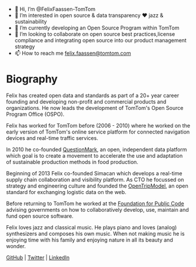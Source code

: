 - 👋 Hi, I’m @FelixFaassen-TomTom
- 👀 I’m interested in open source  & data transparency ❤️ jazz & sustainability 
- 🌱 I’m currently developing an Open Source Program within TomTom
- 💞️ I’m looking to collaborate on open source best practices,license compliance and integrating open source into our product management strategy
- 📫 How to reach me felix.faassen@tomtom.com

# Biography

Felix has created open data and standards as part of a 20+ year career founding and developing non-profit and commercial products and organizations. He now leads the development of TomTom's Open Source Program Office (OSPO).

Felix has worked for TomTom before (2006 - 2010) where he worked on the early version of TomTom's online service platform for connected navigation devices and real-time traffic services.

In 2010 he co-founded [QuestionMark](https://www.thequestionmark.org/en), an open, independent data platform which goal is to create a movement to accelerate the use and adaptation of sustainable production methods in food production.

Beginning of 2013 Felix co-founded Simacan which develops a real-time supply chain collaboration and visibility platform. As CTO he focussed on strategy and engineering culture and founded the [OpenTripModel](https://www.opentripmodel.org), an open standard for exchanging logistic data on the web.

Before returning to TomTom he worked at the [Foundation for Public Code](https://publiccode.net) advising governments on how to collaboratively develop, use, maintain and fund open source software.

Felix loves jazz and classical music. He plays piano and loves (analog) synthesizers and composes his own music. When not making music he is enjoying time with his family and enjoying nature in all its beauty and wonder.

[GitHub](https://github.com/felixfaassen) | [Twitter](https://twitter.com/felixfaassen) | [LinkedIn](https://www.linkedin.com/in/felixfaassen/)

